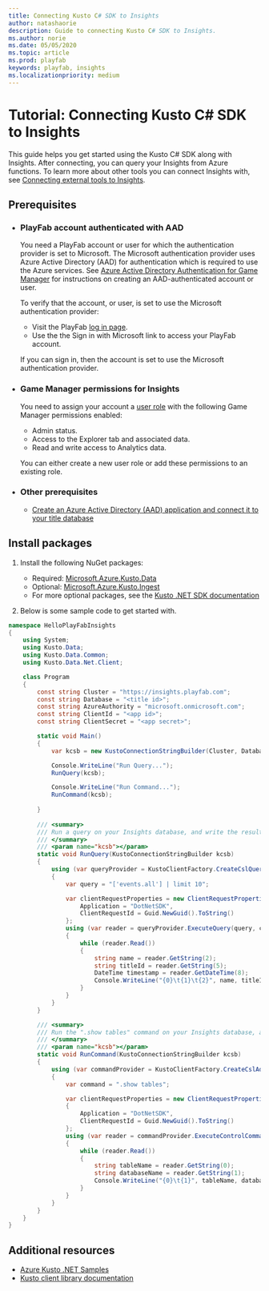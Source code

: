```yaml
---
title: Connecting Kusto C# SDK to Insights
author: natashaorie
description: Guide to connecting Kusto C# SDK to Insights.
ms.author: norie
ms.date: 05/05/2020    
ms.topic: article
ms.prod: playfab
keywords: playfab, insights
ms.localizationpriority: medium
---
```


# Tutorial: Connecting Kusto C# SDK to Insights

This guide helps you get started using the Kusto C# SDK along with Insights. After connecting, you can query your Insights from Azure functions. To learn more about other tools you can connect Insights with, see [Connecting external tools to Insights](index.md).

## Prerequisites
* ### PlayFab account authenticated with AAD
   You need a PlayFab account or user for which the authentication provider is set to Microsoft. The Microsoft authentication provider uses Azure Active Directory (AAD) for authentication which is required to use the Azure services. See [Azure Active Directory Authentication for Game Manager](../../authentication/aad-authentication/index.md) for instructions on creating an AAD-authenticated account or user. 
   
   To verify that the account, or user, is set to use the Microsoft authentication provider:
   * Visit the PlayFab [log in page](https://developer.playfab.com/login).
   * Use the the Sign in with Microsoft link to access your PlayFab account.
   
   If you can sign in, then the account is set to use the Microsoft authentication provider.

* ### Game Manager permissions for Insights
   You need to assign your account a [user role](https://docs.microsoft.com/gaming/playfab/features/config/gamemanager/playfab-user-roles) with the following Game Manager permissions enabled:
   * Admin status.
   * Access to the Explorer tab and associated data.
   * Read and write access to Analytics data.

   You can either create a new user role or add these permissions to an existing role.

* ### Other prerequisites
  *  [Create an Azure Active Directory (AAD) application and connect it to your title database](creating-AAD-app-for-insights.md)

## Install packages

1. Install the following NuGet packages:
   * Required: [Microsoft.Azure.Kusto.Data](https://www.nuget.org/packages/Microsoft.Azure.Kusto.Data/)
   * Optional: [Microsoft.Azure.Kusto.Ingest](https://www.nuget.org/packages/Microsoft.Azure.Kusto.Ingest/)
   * For more optional packages, see the [Kusto .NET SDK documentation](/azure/data-explorer/kusto/api/netfx/about-the-sdk)

2. Below is some sample code to get started with.

```csharp
namespace HelloPlayFabInsights
{
    using System;
    using Kusto.Data;
    using Kusto.Data.Common;
    using Kusto.Data.Net.Client;

    class Program
    {
        const string Cluster = "https://insights.playfab.com";
        const string Database = "<title id>";
        const string AzureAuthority = "microsoft.onmicrosoft.com";
        const string ClientId = "<app id>";
        const string ClientSecret = "<app secret>";

        static void Main()
        {
            var kcsb = new KustoConnectionStringBuilder(Cluster, Database).WithAadApplicationKeyAuthentication(ClientId, ClientSecret, AzureAuthority);

            Console.WriteLine("Run Query...");
            RunQuery(kcsb);

            Console.WriteLine("Run Command...");
            RunCommand(kcsb);
            
        }
    
        /// <summary>
        /// Run a query on your Insights database, and write the results to the console.
        /// </summary>
        /// <param name="kcsb"></param>
        static void RunQuery(KustoConnectionStringBuilder kcsb)
        {
            using (var queryProvider = KustoClientFactory.CreateCslQueryProvider(kcsb))
            {
                var query = "['events.all'] | limit 10";

                var clientRequestProperties = new ClientRequestProperties() {
                    Application = "DotNetSDK",
                    ClientRequestId = Guid.NewGuid().ToString() 
                };
                using (var reader = queryProvider.ExecuteQuery(query, clientRequestProperties))
                { 
                    while (reader.Read())
                    {
                        string name = reader.GetString(2);
                        string titleId = reader.GetString(5);
                        DateTime timestamp = reader.GetDateTime(8);
                        Console.WriteLine("{0}\t{1}\t{2}", name, titleId, timestamp);
                    }
                }
            }
        }

        /// <summary>
        /// Run the ".show tables" command on your Insights database, and write the results to the console.
        /// </summary>
        /// <param name="kcsb"></param>
        static void RunCommand(KustoConnectionStringBuilder kcsb)
        {
            using (var commandProvider = KustoClientFactory.CreateCslAdminProvider(kcsb))
            {
                var command = ".show tables";

                var clientRequestProperties = new ClientRequestProperties()
                {
                    Application = "DotNetSDK",
                    ClientRequestId = Guid.NewGuid().ToString()
                };
                using (var reader = commandProvider.ExecuteControlCommand(command, clientRequestProperties))
                {
                    while (reader.Read())
                    {
                        string tableName = reader.GetString(0);
                        string databaseName = reader.GetString(1);
                        Console.WriteLine("{0}\t{1}", tableName, databaseName);
                    }
                }
            }
        }
    }
}
```

## Additional resources
* [Azure Kusto .NET Samples](https://github.com/Azure/azure-kusto-samples-dotnet)
* [Kusto client library documentation](/azure/data-explorer/kusto/api/netfx/about-kusto-data)
